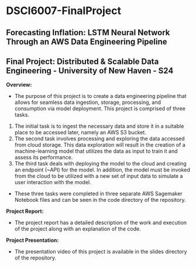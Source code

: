 # DSCI6007-FinalProject

## Forecasting Inflation: LSTM Neural Network Through an AWS Data Engineering Pipeline
## Final Project: Distributed &amp; Scalable Data Engineering - University of New Haven - S24

**Overview:**

- The purpose of this project is to create a data engineering pipeline that allows for seamless data ingestion, storage, processing, and consumption via model deployment. This project is comprised of three tasks. 

1. The initial task is to ingest the necessary data and store it in a suitable place to be accessed later, namely an AWS S3 bucket.
2. The second task involves processing and exploring the data accessed from cloud storage. This data exploration will result in the creation of a machine-learning model that utilizes the data as input to train it and assess its performance.
3. The third task deals with deploying the model to the cloud and creating an endpoint (~API) for the model. In addition, the model must be invoked from the cloud to be utilized with a new set of input data to simulate a user interaction with the model.

- These three tasks were completed in three separate AWS Sagemaker Notebook files and can be seen in the code directory of the repository.

**Project Report:** 

- The project report has a detailed description of the work and execution of the project along with an explanation of the code. 

**Project Presentation:**

- The presentation video of this project is available in the slides directory of the repository.
